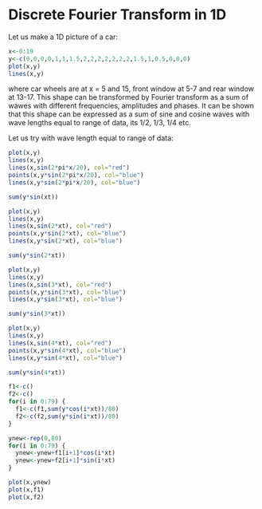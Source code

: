 # Discrete Fourier Transform in 1D

Let us make a 1D picture of a car:

```R
x<-0:19
y<-c(0,0,0,0,1,1,1.5,2,2,2,2,2,2,2,1.5,1,0.5,0,0,0)
plot(x,y)
lines(x,y)
```

where car wheels are at x = 5 and 15, front window at 5-7 and rear window at 13-17.
This shape can be transformed by Fourier transform as a sum of wawes with different
frequencies, amplitudes and phases. It can be shown that this shape can be expressed
as a sum of sine and cosine waves with wave lengths equal to range of data, its 1/2,
1/3, 1/4 etc.

Let us try with wave length equal to range of data:

```R
plot(x,y)
lines(x,y)
lines(x,sin(2*pi*x/20), col="red")
points(x,y*sin(2*pi*x/20), col="blue")
lines(x,y*sin(2*pi*x/20), col="blue")
```

```R
sum(y*sin(xt))
```

```R
plot(x,y)
lines(x,y)
lines(x,sin(2*xt), col="red")
points(x,y*sin(2*xt), col="blue")
lines(x,y*sin(2*xt), col="blue")
```

```R
sum(y*sin(2*xt))
```

```R
plot(x,y)
lines(x,y)
lines(x,sin(3*xt), col="red")
points(x,y*sin(3*xt), col="blue")
lines(x,y*sin(3*xt), col="blue")
```

```R
sum(y*sin(3*xt))
```

```R
plot(x,y)
lines(x,y)
lines(x,sin(4*xt), col="red")
points(x,y*sin(4*xt), col="blue")
lines(x,y*sin(4*xt), col="blue")
```

```R
sum(y*sin(4*xt))
```

```R
f1<-c()
f2<-c()
for(i in 0:79) {
  f1<-c(f1,sum(y*cos(i*xt))/80)
  f2<-c(f2,sum(y*sin(i*xt))/80)
}
```

```R
ynew<-rep(0,80)
for(i in 0:79) {
  ynew<-ynew+f1[i+1]*cos(i*xt)
  ynew<-ynew+f2[i+1]*sin(i*xt)
}
```

```R
plot(x,ynew)
plot(x,f1)
plot(x,f2)
```

